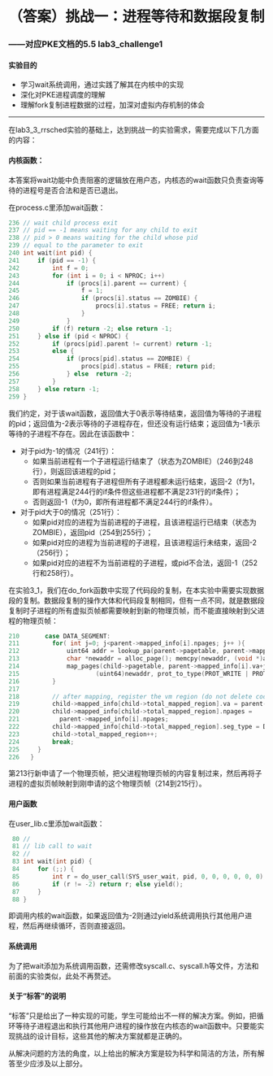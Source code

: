 # （答案）挑战一：进程等待和数据段复制

### ——对应PKE文档的5.5 lab3_challenge1

#### 实验目的

* 学习wait系统调用，通过实践了解其在内核中的实现
* 深化对PKE进程调度的理解
* 理解fork复制进程数据的过程，加深对虚拟内存机制的体会

---

在lab3_3_rrsched实验的基础上，达到挑战一的实验需求，需要完成以下几方面的内容：

#### 内核函数：

本答案将wait功能中负责阻塞的逻辑放在用户态，内核态的wait函数只负责查询等待的进程号是否合法和是否已退出。

在process.c里添加wait函数：

```c
236 // wait child process exit
237 // pid == -1 means waiting for any child to exit
238 // pid > 0 means waiting for the child whose pid
239 // equal to the parameter to exit
240 int wait(int pid) {
241     if (pid == -1) {
242         int f = 0;
243         for (int i = 0; i < NPROC; i++)
244             if (procs[i].parent == current) {
245                 f = 1;
246                 if (procs[i].status == ZOMBIE) {
247                     procs[i].status = FREE; return i;
248                 }
249             }
250         if (f) return -2; else return -1;
251     } else if (pid < NPROC) {
252         if (procs[pid].parent != current) return -1;
253         else {
254             if (procs[pid].status == ZOMBIE) {
255                 procs[pid].status = FREE; return pid;
256             } else  return -2;
257         }
258     } else return -1;
259 }
```

我们约定，对于该wait函数，返回值大于0表示等待结束，返回值为等待的子进程的pid；返回值为-2表示等待的子进程存在，但还没有运行结束；返回值为-1表示等待的子进程不存在。因此在该函数中：

* 对于pid为-1的情况（241行）：
  * 如果当前进程有一个子进程运行结束了（状态为ZOMBIE）（246到248行），则返回该进程的pid；
  * 否则如果当前进程有子进程但所有子进程都未运行结束，返回-2（f为1，即有进程满足244行的if条件但这些进程都不满足231行的if条件）；
  * 否则返回-1（f为0，即所有进程都不满足244行的if条件）。
* 对于pid大于0的情况（251行）：
  * 如果pid对应的进程为当前进程的子进程，且该进程运行已结束（状态为ZOMBIE），返回pid（254到255行）；
  * 如果pid对应的进程为当前进程的子进程，且该进程运行未结束，返回-2（256行）；
  * 如果pid对应的进程不为当前进程的子进程，或pid不合法，返回-1（252行和258行）。

在实验3_1，我们在do_fork函数中实现了代码段的复制，在本实验中需要实现数据段的复制。数据段复制的操作大体和代码段复制相同，但有一点不同，就是数据段复制时子进程的所有虚拟页帧都需要映射到新的物理页帧，而不能直接映射到父进程的物理页帧：

```c
210       case DATA_SEGMENT:
211         for( int j=0; j<parent->mapped_info[i].npages; j++ ){
212             uint64 addr = lookup_pa(parent->pagetable, parent->mapped_info[i].va+j*PGSIZE);
213             char *newaddr = alloc_page(); memcpy(newaddr, (void *)addr, PGSIZE);
214             map_pages(child->pagetable, parent->mapped_info[i].va+j*PGSIZE, PGSIZE,
215                     (uint64)newaddr, prot_to_type(PROT_WRITE | PROT_READ, 1));
216         }
217 
218         // after mapping, register the vm region (do not delete codes below!)
219         child->mapped_info[child->total_mapped_region].va = parent->mapped_info[i].va;
220         child->mapped_info[child->total_mapped_region].npages = 
221           parent->mapped_info[i].npages;
222         child->mapped_info[child->total_mapped_region].seg_type = DATA_SEGMENT;
223         child->total_mapped_region++;
224         break;
225     }
226   }
```

第213行新申请了一个物理页帧，把父进程物理页帧的内容复制过来，然后再将子进程的虚拟页帧映射到刚申请的这个物理页帧（214到215行）。

#### 用户函数

在user_lib.c里添加wait函数：

```c
 80 //
 81 // lib call to wait
 82 //
 83 int wait(int pid) {
 84     for (;;) {
 85         int r = do_user_call(SYS_user_wait, pid, 0, 0, 0, 0, 0, 0);
 86         if (r != -2) return r; else yield();
 87     }
 88 }     
```

即调用内核的wait函数，如果返回值为-2则通过yield系统调用执行其他用户进程，然后再继续循环，否则直接返回。

#### 系统调用

为了把wait添加为系统调用函数，还需修改syscall.c、syscall.h等文件，方法和前面的实验类似，此处不再赘述。

#### 关于“标答”的说明

“标答”只是给出了一种实现的可能，学生可能给出不一样的解决方案。例如，把循环等待子进程退出和执行其他用户进程的操作放在内核态的wait函数中。只要能实现挑战的设计目标，这些其他的解决方案就都是正确的。

从解决问题的方法的角度，以上给出的解决方案是较为科学和简洁的方法，所有解答至少应涉及以上部分。